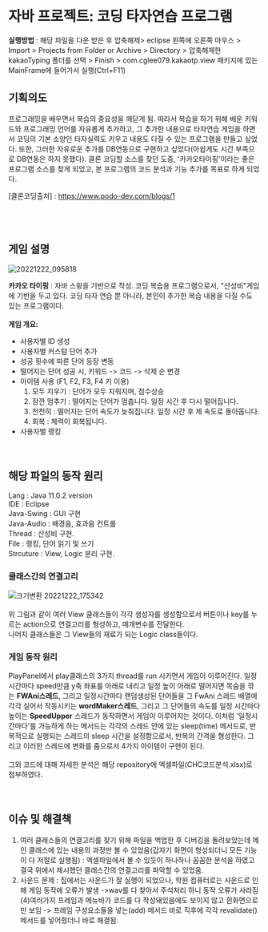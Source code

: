 # 자바 프로젝트: 코딩 타자연습 프로그램
**실행방법** : 해당 파일을 다운 받은 후 압축해제> eclipse 왼쪽에 오른쪽 마우스 > Import > Projects from Folder or Archive > Directory > 압축해제한 kakaoTyping 폴더를 선택 > Finish > com.cglee079.kakaotp.view 패키지에 있는 MainFrame에 들어가서 실행(Ctrl+F11)<br/>
## 기획의도
프로그래밍을 배우면서 복습의 중요성을 깨닫게 됨. 따라서 복습을 하기 위해 배운 키워드와 프로그래밍 언어를 자유롭게 추가하고, 그 추가한 내용으로 타자연습 게임을 하면서 코딩의 기본 소양인 타자실력도 키우고 내용도 다질 수 있는 프로그램을 만들고 싶었다. 또한, 그러한 자유로운 추가를 DB연동으로 구현하고 싶었다(아쉽게도 시간 부족으로 DB연동은 하지 못했다). 클론 코딩할 소스를 찾던 도중, '카카오타이핑'이라는 좋은 프로그램 소스를 찾게 되었고, 본 프로그램의 코드 분석과 기능 추가를 목표로 하게 되었다.

[클론코딩출처] : https://www.podo-dev.com/blogs/1
<br/><br/><br/><br/>
## 게임 설명
![20221222_095818](https://user-images.githubusercontent.com/117807082/209032767-843c1a1d-2c82-4a79-81c2-204474d6bba0.png)
  
  
**카카오 타이핑** : 자바 스윙을 기반으로 작성. 코딩 복습용 프로그램으로서, "산성비"게임에 기반을 두고 있다. 코딩 타자 연습 뿐 아니라, 본인이 추가한 복습 내용을 다질 수도 있는 프로그램이다.
 <br/><br/>
 **게임 개요:** 
 + 사용자별 ID 생성
 + 사용자별 커스텀 단어 추가
 + 성공 횟수에 따른 단어 등장 변동
 + 떨어지는 단어 성공 시, 키워드 -> 코드 -> 삭제 순 변경
 + 아이템 사용 (F1, F2, F3, F4 키 이용)
   1. 모두 지우기 : 단어가 모두 지워지며, 점수상승
   2. 잠깐 멈추기 : 떨어지는 단어가 멈춥니다. 일정 시간 후 다시 떨어집니다.
   3. 천천히 : 떨어지는 단어 속도가 늦춰집니다. 일정 시간 후 제 속도로 돌아옵니다.
   4. 회복 : 체력이 회복됩니다.
 + 사용자별 랭킹
 <br/><br/><br/> 
## 해당 파일의 동작 원리
Lang : Java 11.0.2 version  
IDE : Eclipse  
Java-Swing : GUI 구현  
Java-Audio : 배경음, 효과음 컨트롤  
Thread : 산성비 구현.  
File : 랭킹, 단어 읽기 및 쓰기  
Strcuture : View, Logic 분리 구현.  

### 클래스간의 연결고리
![크기변환 20221222_175342](https://user-images.githubusercontent.com/117807082/209096886-d2e03007-52f9-4241-9725-5fca84a3bbd7.png)
<br/><br/>
위 그림과 같이 여러 View 클래스들이 각각 생성자를 생성함으로서 버튼이나 key를 누르는 action으로 연결고리를 형성하고, 매개변수를 전달한다.<br/> 나머지 클래스들은 그 View들의 재료가 되는 Logic class들이다.

### 게임 동작 원리  
PlayPanel에서 play클래스의 3가지 thread를 run 시키면서 게임이 이루어진다. 일정 시간마다 speed만큼 y축 좌표를 아래로 내리고 일정 높이 아래로 떨어지면 목숨을 깎는  **FWAni스레드**, 그리고 일정시간마다 랜덤생성된 단어들을 그 FwAni 스레드 배열에 각각 실어서 작동시키는  **wordMaker스레드**, 그리고 그 단어들의 속도를 일정 시간마다 높이는  **SpeedUpper** 스레드가 동작하면서 게임이 이루어지는 것이다. 이처럼 '일정시간마다'를 가능하게 하는 메서드는 각각의 스레드 안에 있는 sleep(time) 메서드로, 반복적으로 실행되는 스레드의 sleep 시간을 설정함으로서, 반복의 간격을 형성한다. 그리고 이러한 스레드에 변화를 줌으로서 4가지 아이템이 구현이 된다.<br/><br/>
그외 코드에 대해 자세한 분석은 해당 repository에 엑셀파일(CHC코드분석.xlsx)로 첨부하였다.<br/><br/><br/>

## 이슈 및 해결책
1. 여러 클래스들의 연결고리를 찾기 위해 파일을 백업한 후 디버깅을 돌려보았는데 메인 클래스에 있는 내용의 과정만 볼 수 있었음(갑자기 화면이 형성되더니 모든 기능이 다 저절로 실행됨)
: 엑셀파일에서 볼 수 있듯이 하나하나 꼼꼼한 분석을 하였고 결국 위에서 제시했던 클래스간의 연결고리를 파악할 수 있었음.
2. 사운드 문제 : 집에서는 사운드가 잘 실행이 되었으나, 학원 컴퓨터로는 사운드로 인해 게임 동작에 오류가 발생
->wav를 다 찾아서 주석처리 하니 동작 오류가 사라짐
(4)여러가지 프레임과 메뉴바가 코드를 다 작성돼있음에도 보이지 않고 흰화면으로만 보임 -> 프레임 구성요소들을 넣는(add) 메서드 바로 직후에 각각 revalidate() 메서드를 넣어줬더니 바로 해결됨.




